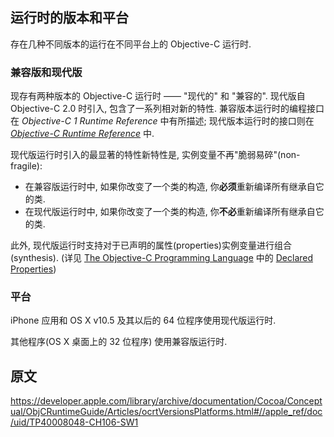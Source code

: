## 运行时的版本和平台

存在几种不同版本的运行在不同平台上的 Objective-C 运行时.

### 兼容版和现代版

现存有两种版本的 Objective-C 运行时 —— "现代的" 和 "兼容的". 现代版自 Objective-C 2.0 时引入, 包含了一系列相对新的特性. 兼容版本运行时的编程接口在 _Objective-C 1 Runtime Reference_ 中有所描述; 现代版本运行时的接口则在 _[Objective-C Runtime Reference]_ 中.

[Objective-C Runtime Reference]:https://developer.apple.com/documentation/objectivec/objective_c_runtime

现代版运行时引入的最显著的特性新特性是, 实例变量不再"脆弱易碎"(non-fragile):

- 在兼容版运行时中, 如果你改变了一个类的构造, 你**必须**重新编译所有继承自它的类.
- 在现代版运行时中, 如果你改变了一个类的构造, 你**不必**重新编译所有继承自它的类.

此外, 现代版运行时支持对于已声明的属性(properties)实例变量进行组合(synthesis). (详见 [The Objective-C Programming Language] 中的 [Declared Properties])

[The Objective-C Programming Language]:https://developer.apple.com/library/archive/documentation/Cocoa/Conceptual/ObjectiveC/Introduction/introObjectiveC.html#//apple_ref/doc/uid/TP30001163

[Declared Properties]:https://developer.apple.com/library/archive/documentation/Cocoa/Conceptual/ObjectiveC/Chapters/ocProperties.html#//apple_ref/doc/uid/TP30001163-CH17

### 平台

iPhone 应用和 OS X v10.5 及其以后的 64 位程序使用现代版运行时.

其他程序(OS X 桌面上的 32 位程序) 使用兼容版运行时.

## 原文

https://developer.apple.com/library/archive/documentation/Cocoa/Conceptual/ObjCRuntimeGuide/Articles/ocrtVersionsPlatforms.html#//apple_ref/doc/uid/TP40008048-CH106-SW1
